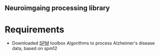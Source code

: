 ## Neuroimgaing processing library
# Requirements
* Downloaded [SPM](http://www.fil.ion.ucl.ac.uk/spm/ext/) toolbox
Algorithms to process Alzheimer's disease data, based on spm12
